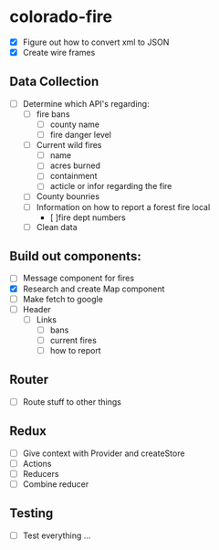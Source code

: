 # colorado-fire
- [x]  Figure out how to convert xml to JSON
- [x] Create wire frames

## Data Collection
- [ ] Determine which API's regarding:
  - [ ] fire bans
    - [ ] county name
    - [ ] fire danger level
  - [ ] Current wild fires
    - [ ] name
    - [ ] acres burned
    - [ ] containment
    - [ ] acticle or infor regarding the fire
  - [ ] County bounries
  - [ ] Information on how to report a forest fire local
    - [ ]fire dept numbers
  - [ ] Clean data
  
## Build out components:
- [ ] Message component for fires
- [x] Research and create Map component
- [ ] Make fetch to google
- [ ] Header
  - [ ] Links
    - [ ] bans
    - [ ] current fires
    - [ ] how to report
    
## Router 
  - [ ] Route stuff to other things

## Redux
  - [ ] Give context with Provider and createStore
  - [ ] Actions
  - [ ] Reducers
  - [ ] Combine reducer
  
## Testing

- [ ] Test everything ...
  
  

  
